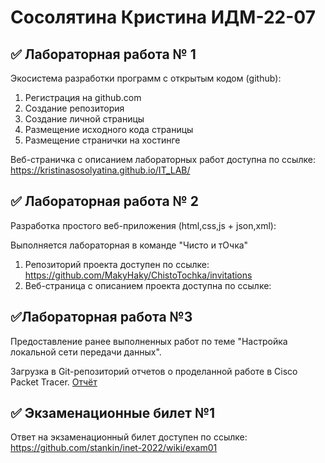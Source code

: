 # Сосолятина Кристина ИДМ-22-07
## ✅ Лабораторная работа № 1

Экосистема разработки программ с открытым кодом (github):

1. Регистрация на github.com
2. Создание репозитория
3. Создание личной страницы
4. Размещение исходного кода страницы
5. Размещение странички на хостинге

Веб-страничка с описанием лабораторных работ доступна по ссылке: https://kristinasosolyatina.github.io/IT_LAB/

## ✅ Лабораторная работа № 2

Разработка простого веб-приложения (html,css,js + json,xml):

Выполняется лабораторная в команде "Чисто и тОчка"

1. Репозиторий проекта доступен по ссылке: https://github.com/MakyHaky/ChistoTochka/invitations
2. Веб-страница с описанием проекта доступна по ссылке: 

## ✅Лабораторная работа №3

Предоставление ранее выполненных работ по теме "Настройка локальной сети передачи данных". 

Загрузка в Git-репозиторий отчетов о проделанной работе в Cisco Packet Tracer.
[Отчёт](https://docs.google.com/document/d/1xKdfvTobSV53SNENDWYXr2qXmrsOoL31/edit?usp=sharing&ouid=113505564427545614828&rtpof=true&sd=true)

## ✅ Экзаменационные билет №1

Ответ на экзаменационный билет доступен по ссылке: 
https://github.com/stankin/inet-2022/wiki/exam01
